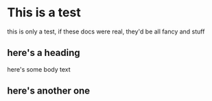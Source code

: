 # This is a test

this is only a test, if these docs were real, they'd be all fancy and stuff

## here's a heading

here's some body text

## here's another one
